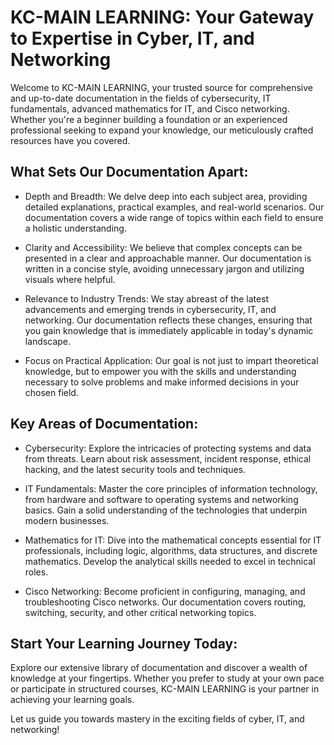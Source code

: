 
# KC-MAIN LEARNING: Your Gateway to Expertise in Cyber, IT, and Networking

Welcome to KC-MAIN LEARNING, your trusted source for comprehensive and up-to-date documentation in the fields of cybersecurity, IT fundamentals, advanced mathematics for IT, and Cisco networking. Whether you're a beginner building a foundation or an experienced professional seeking to expand your knowledge, our meticulously crafted resources have you covered.

## What Sets Our Documentation Apart:

- Depth and Breadth:  We delve deep into each subject area, providing detailed explanations, practical examples, and real-world scenarios. Our documentation covers a wide range of topics within each field to ensure a holistic understanding.

- Clarity and Accessibility:  We believe that complex concepts can be presented in a clear and approachable manner. Our documentation is written in a concise style, avoiding unnecessary jargon and utilizing visuals where helpful.

- Relevance to Industry Trends: We stay abreast of the latest advancements and emerging trends in cybersecurity, IT, and networking. Our documentation reflects these changes, ensuring that you gain knowledge that is immediately applicable in today's dynamic landscape.

- Focus on Practical Application:  Our goal is not just to impart theoretical knowledge, but to empower you with the skills and understanding necessary to solve problems and make informed decisions in your chosen field.

## Key Areas of Documentation:

- Cybersecurity: Explore the intricacies of protecting systems and data from threats. Learn about risk assessment, incident response, ethical hacking, and the latest security tools and techniques.

- IT Fundamentals: Master the core principles of information technology, from hardware and software to operating systems and networking basics. Gain a solid understanding of the technologies that underpin modern businesses.

- Mathematics for IT: Dive into the mathematical concepts essential for IT professionals, including logic, algorithms, data structures, and discrete mathematics. Develop the analytical skills needed to excel in technical roles.

- Cisco Networking: Become proficient in configuring, managing, and troubleshooting Cisco networks. Our documentation covers routing, switching, security, and other critical networking topics.

## Start Your Learning Journey Today:

Explore our extensive library of documentation and discover a wealth of knowledge at your fingertips. Whether you prefer to study at your own pace or participate in structured courses, KC-MAIN LEARNING is your partner in achieving your learning goals.

Let us guide you towards mastery in the exciting fields of cyber, IT, and networking!
